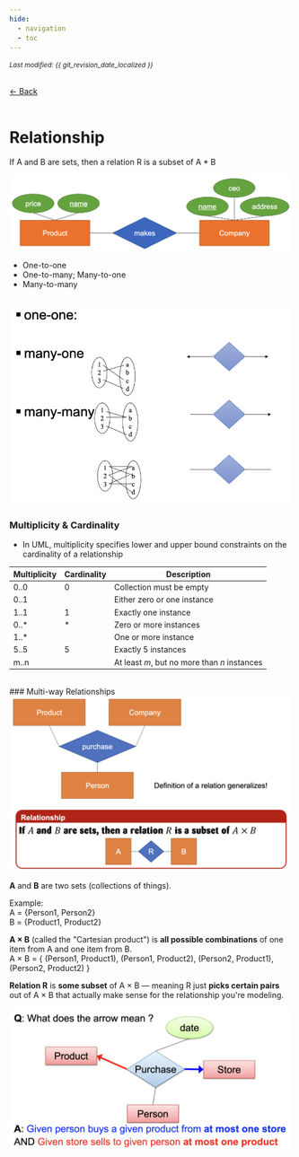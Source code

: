 ```yaml
---
hide:
  - navigation
  - toc
---
```


<small><i>Last modified: {{ git_revision_date_localized }}</i></small>

<div class="back-button">
    <br>
    <a href="javascript:history.back()">← Back</a>
    <br>
    <br>
</div>

# Relationship

If A and B are sets, then a relation R is a subset of A * B

<img src="../../SQL/img/relationship.png" alt="Relationship" width="500">

<br>

- One-to-one
- One-to-many; Many-to-one
- Many-to-many

<br>

<img src="../../SQL/img/relationship1.png" alt="Relationship 1" width="500">

<br>

### Multiplicity & Cardinality

- In UML, multiplicity specifies lower and upper bound constraints on the cardinality of a relationship

| Multiplicity | Cardinality | Description                                  |
| ------------ | ----------- | -------------------------------------------- |
| 0..0         | 0           | Collection must be empty                     |
| 0..1         |             | Either zero or one instance                  |
| 1..1         | 1           | Exactly one instance                         |
| 0..*         | *           | Zero or more instances                       |
| 1..*         |             | One or more instance                         |
| 5..5         | 5           | Exactly 5 instances                          |
| m..n         |             | At least *m*, but no more than *n* instances |

<br>
### Multi-way Relationships

<img src="../../SQL/img/relation.png" alt="relation" width="500">

**A** and **B** are two sets (collections of things).
    
Example:  
A = {Person1, Person2}  
B = {Product1, Product2}
        
**A × B** (called the "Cartesian product") is **all possible combinations** of one item from A and one item from B.  
    A × B = { (Person1, Product1), (Person1, Product2), (Person2, Product1), (Person2, Product2) }
    
**Relation R** is **some subset** of A × B — meaning R just **picks certain pairs** out of A × B that actually make sense for the relationship you're modeling.

<img src="../../SQL/img/relation1.png" alt="relation1" width="500">